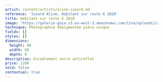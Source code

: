 ```yaml
---
artist: content/artists/aline-isoard.md
reference: 'Isoard Aline, Habitant sur route 6 2020'
title: Habitant sur route 6 2020
image: 'https://galerie-gaia.s3.eu-west-3.amazonaws.com/tina/uploads/isoard-aline/galerie-gaia-aline-isoardhabitants sur route 6-2020,60x60w.jpg'
technique: Photographie dépigmentée pièce unique
fields: []
styles: []
dimensions:
  height: 60
  width: 60
  depth: 0
description: Encadrement verre antireflet
price: 1200
sold: false
contextual: true
---
```



